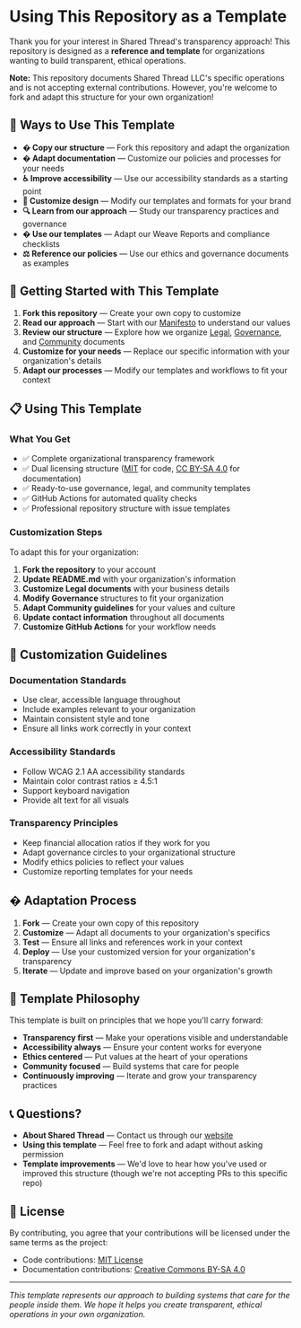 # Using This Repository as a Template

Thank you for your interest in Shared Thread's transparency approach! This repository is designed as a **reference and template** for organizations wanting to build transparent, ethical operations.

**Note:** This repository documents Shared Thread LLC's specific operations and is not accepting external contributions. However, you're welcome to fork and adapt this structure for your own organization!

## 🌟 Ways to Use This Template

- **� Copy our structure** — Fork this repository and adapt the organization
- **� Adapt documentation** — Customize our policies and processes for your needs
- **♿ Improve accessibility** — Use our accessibility standards as a starting point
- **🎨 Customize design** — Modify our templates and formats for your brand
- **🔍 Learn from our approach** — Study our transparency practices and governance
- **� Use our templates** — Adapt our Weave Reports and compliance checklists
- **⚖️ Reference our policies** — Use our ethics and governance documents as examples

## 🚀 Getting Started with This Template

1. **Fork this repository** — Create your own copy to customize
2. **Read our approach** — Start with our [Manifesto](Community/Manifesto.md) to understand our values
3. **Review our structure** — Explore how we organize [Legal](Legal/), [Governance](Governance/), and [Community](Community/) documents
4. **Customize for your needs** — Replace our specific information with your organization's details
5. **Adapt our processes** — Modify our templates and workflows to fit your context

## 📋 Using This Template

### What You Get
- ✅ Complete organizational transparency framework
- ✅ Dual licensing structure ([MIT](LICENSE) for code, [CC BY-SA 4.0](https://creativecommons.org/licenses/by-sa/4.0/) for documentation)
- ✅ Ready-to-use governance, legal, and community templates
- ✅ GitHub Actions for automated quality checks
- ✅ Professional repository structure with issue templates

### Customization Steps
To adapt this for your organization:
1. **Fork the repository** to your account
2. **Update README.md** with your organization's information  
3. **Customize Legal documents** with your business details
4. **Modify Governance** structures to fit your organization
5. **Adapt Community guidelines** for your values and culture
6. **Update contact information** throughout all documents
7. **Customize GitHub Actions** for your workflow needs

## 📝 Customization Guidelines

### Documentation Standards
- Use clear, accessible language throughout
- Include examples relevant to your organization
- Maintain consistent style and tone
- Ensure all links work correctly in your context

### Accessibility Standards
- Follow WCAG 2.1 AA accessibility standards
- Maintain color contrast ratios ≥ 4.5:1
- Support keyboard navigation
- Provide alt text for all visuals

### Transparency Principles
- Keep financial allocation ratios if they work for you
- Adapt governance circles to your organizational structure
- Modify ethics policies to reflect your values
- Customize reporting templates for your needs

## � Adaptation Process

1. **Fork** — Create your own copy of this repository
2. **Customize** — Adapt all documents to your organization's specifics
3. **Test** — Ensure all links and references work in your context
4. **Deploy** — Use your customized version for your organization's transparency
5. **Iterate** — Update and improve based on your organization's growth

## 🤝 Template Philosophy

This template is built on principles that we hope you'll carry forward:

- **Transparency first** — Make your operations visible and understandable
- **Accessibility always** — Ensure your content works for everyone
- **Ethics centered** — Put values at the heart of your operations
- **Community focused** — Build systems that care for people
- **Continuously improving** — Iterate and grow your transparency practices

## 📞 Questions?

- **About Shared Thread** — Contact us through our [website](https://sharedthread.co)
- **Using this template** — Feel free to fork and adapt without asking permission
- **Template improvements** — We'd love to hear how you've used or improved this structure (though we're not accepting PRs to this specific repo)

## 📜 License

By contributing, you agree that your contributions will be licensed under the same terms as the project:
- Code contributions: [MIT License](LICENSE)
- Documentation contributions: [Creative Commons BY-SA 4.0](https://creativecommons.org/licenses/by-sa/4.0/)

---

*This template represents our approach to building systems that care for the people inside them. We hope it helps you create transparent, ethical operations in your own organization.*